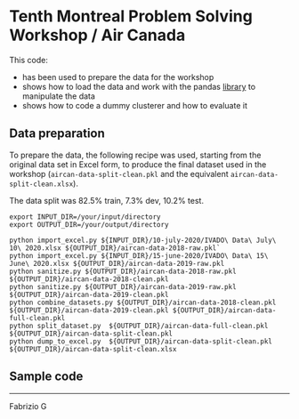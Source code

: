 # Tenth Montreal Problem Solving Workshop / Air Canada
This code:
* has been used to prepare the data for the workshop
* shows how to load the data and work with the pandas [library](http://pandas.pydata.org/) to manipulate the data
* shows how to code a dummy clusterer and how to evaluate it 

## Data preparation
To prepare the data, the following recipe was used, starting from the original data set in Excel form, to produce the 
final dataset used in the workshop (`aircan-data-split-clean.pkl` and the equivalent `aircan-data-split-clean.xlsx`).

The data split was 82.5% train, 7.3% dev, 10.2% test.

```
export INPUT_DIR=/your/input/directory
export OUTPUT_DIR=/your/output/directory

python import_excel.py ${INPUT_DIR}/10-july-2020/IVADO\ Data\ July\ 10\ 2020.xlsx ${OUTPUT_DIR}/aircan-data-2018-raw.pkl`
python import_excel.py ${INPUT_DIR}/15-june-2020/IVADO\ Data\ 15\ June\ 2020.xlsx ${OUTPUT_DIR}/aircan-data-2019-raw.pkl
python sanitize.py ${OUTPUT_DIR}/aircan-data-2018-raw.pkl ${OUTPUT_DIR}/aircan-data-2018-clean.pkl
python sanitize.py ${OUTPUT_DIR}/aircan-data-2019-raw.pkl ${OUTPUT_DIR}/aircan-data-2019-clean.pkl
python combine_datasets.py ${OUTPUT_DIR}/aircan-data-2018-clean.pkl ${OUTPUT_DIR}/aircan-data-2019-clean.pkl ${OUTPUT_DIR}/aircan-data-full-clean.pkl
python split_dataset.py  ${OUTPUT_DIR}/aircan-data-full-clean.pkl  ${OUTPUT_DIR}/aircan-data-split-clean.pkl
python dump_to_excel.py  ${OUTPUT_DIR}/aircan-data-split-clean.pkl ${OUTPUT_DIR}/aircan-data-split-clean.xlsx
```

## Sample code

---
Fabrizio G
